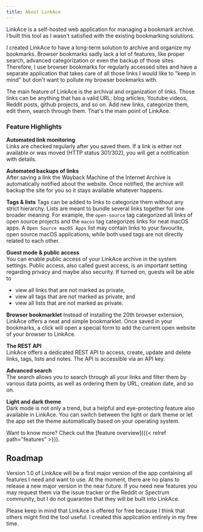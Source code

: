 ```yaml
---
title: About LinkAce
---
```


LinkAce is a self-hosted web application for managing a bookmark archive. I built this tool as I wasn't satisfied with the existing bookmarking solutions.

I created LinkAce to have a long-term solution to archive and organize my bookmarks. Browser bookmarks sadly lack a lot of features, like proper search, advanced categorization or even the backup of those sites. Therefore, I use browser bookmarks for regularly accessed sites and have a separate application that takes care of all those links I would like to "keep in mind" but don't want to pollute my browser bookmarks with.

The main feature of LinkAce is the archival and organization of links. Those links can be anything that has a valid URL: blog articles, Youtube videos, Reddit posts, github projects, and so on. Add new links, categorize them, edit them, search through them. That's the main point of LinkAce.


### Feature Highlights

**Automated link monitoring**  
Links are checked regularly after you saved them. If a link is either not available or was moved (HTTP status 301/302), you will get a notification with details.

**Automated backups of links**  
After saving a link the Wayback Machine of the Internet Archive is automatically notified about the website. Once notified, the archive will backup the site for you so it stays available whatever happens.

**Tags & lists**
Tags can be added to links to categorize them without any strict hierarchy. Lists are meant to bundle several links together for one broader meaning. For example, the `open-source` tag categorized all links of open source projects and the `macos` tag categorizes links for neat macOS apps. A `Open Source macOS Apps` list may contain links to your favourite, open source macOS applications, while both used tags are not directly related to each other.

**Guest mode & public access**  
You can enable public access of your LinkAce archive in the system settings. Public access, also called guest access, is an important setting regarding privacy and maybe also security. If turned on, guests will be able to 
* view all links that are not marked as private,
* view all tags that are not marked as private, and
* view all lists that are not marked as private.

**Browser bookmarklet**
Instead of installing the 20th browser extension, LinkAce offers a neat and simple bookmarklet. Once saved in your bookmarks, a click will open a special form to add the current open website of your browser to LinkAce.

**The REST API**  
LinkAce offers a dedicated REST API to access, create, update and delete links, tags, lists and notes. The API is accessible via an API key.

**Advanced search**  
The search allows you to search through all your links and filter them by various data points, as well as ordering them by URL, creation date, and so on.

**Light and dark theme**  
Dark mode is not only a trend, but a helpful and eye-protecting feature also available in LinkAce. You can switch between the light or dark theme or let the app set the theme automatically based on your operating system.

Want to know more? Check out the [feature overview]({{< relref path="features" >}}).


## Roadmap

Version 1.0 of LinkAce will be a first major version of the app containing all features I need and want to use. At the moment, there are no plans to release a new major version in the near future. If you need new features you may request them via the issue tracker or the Reddit or Spectrum community, but I do not guarantee that they will be built into LinkAce.

Please keep in mind that LinkAce is offered for free because I think that others might find the tool useful. I created this application entirely in my free time.
